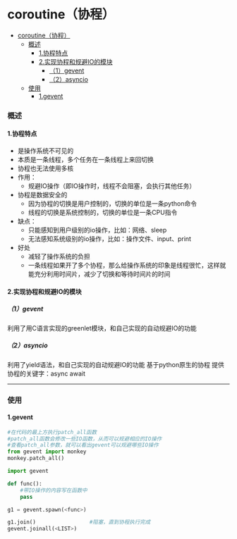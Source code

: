 # coroutine（协程）

<!-- @import "[TOC]" {cmd="toc" depthFrom=1 depthTo=6 orderedList=false} -->
<!-- code_chunk_output -->

- [coroutine（协程）](#coroutine协程)
    - [概述](#概述)
      - [1.协程特点](#1协程特点)
      - [2.实现协程和规避IO的模块](#2实现协程和规避io的模块)
        - [（1）gevent](#1gevent)
        - [（2）asyncio](#2asyncio)
    - [使用](#使用)
      - [1.gevent](#1gevent-1)

<!-- /code_chunk_output -->

### 概述
#### 1.协程特点
* 是操作系统不可见的
* 本质是一条线程，多个任务在一条线程上来回切换
* 协程也无法使用多核
* 作用：
  * 规避IO操作（即IO操作时，线程不会阻塞，会执行其他任务）
* 协程是数据安全的
  * 因为协程的切换是用户控制的，切换的单位是一条python命令
  * 线程的切换是系统控制的，切换的单位是一条CPU指令
* 缺点：
  * 只能感知到用户级别的io操作，比如：网络、sleep
  * 无法感知系统级别的io操作，比如：操作文件、input、print
* 好处
  * 减轻了操作系统的负担
  * 一条线程如果开了多个协程，那么给操作系统的印象是线程很忙，这样就能充分利用时间片，减少了切换和等待时间片的时间

#### 2.实现协程和规避IO的模块
##### （1）gevent
利用了用C语言实现的greenlet模块，和自己实现的自动规避IO的功能

##### （2）asyncio
利用了yield语法，和自己实现的自动规避IO的功能
基于python原生的协程
提供协程的关键字：async await

***

### 使用
#### 1.gevent
```python
#在代码的最上方执行patch_all函数
#patch_all函数会修改一些IO函数，从而可以规避相应的IO操作
#查看patch_all参数，就可以看出gevent可以规避哪些IO操作
from gevent import monkey
monkey.patch_all()

import gevent

def func():
    #带IO操作的内容写在函数中
    pass

g1 = gevent.spawn(<func>)

g1.join()                 #阻塞，直到协程执行完成
gevent.joinall(<LIST>)
```
